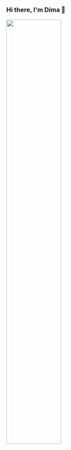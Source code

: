 ### Hi there, I'm Dima 👋

<img src="https://github-readme-stats-plum-eta.vercel.app/api?username=DWH0AMIR&show_icons=true&theme=tokyonight" width="53.4%">

<!--
**DWH0AMIR/DWH0AMIR** is a ✨ _special_ ✨ repository because its `README.md` (this file) appears on your GitHub profile.

Here are some ideas to get you started:

- 🔭 I’m currently working on ...
- 🌱 I’m currently learning ...
- 👯 I’m looking to collaborate on ...
- 🤔 I’m looking for help with ...
- 💬 Ask me about ...
- 📫 How to reach me: ...
- 😄 Pronouns: ...
- ⚡ Fun fact: ...
-->
